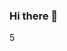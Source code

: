 ### Hi there 👋
<div id=“circle”> <span id=“number”>5</span> </div>

<style> #circle { width: 100px; height: 100px; border-radius: 50%; background-color: lightblue; display: flex; align-items: center; justify-content: center; }

#number { font-size: 20px; transition: font-size 2s; } </style>

<script> window.onload = function() { var number = document.getElementById(“number”); var value = parseInt(number.textContent); number.style.fontSize = value * 10 + “px”; }; </script>
<!--
**Taranking1385/Taranking1385** is a ✨ _special_ ✨ repository because its `README.md` (this file) appears on your GitHub profile.

Here are some ideas to get you started:

- 🔭 I’m currently working on ...
- 🌱 I’m currently learning ...
- 👯 I’m looking to collaborate on ...
- 🤔 I’m looking for help with ...
- 💬 Ask me about ...
- 📫 How to reach me: ...
- 😄 Pronouns: ...
- ⚡ Fun fact: ...
-->
